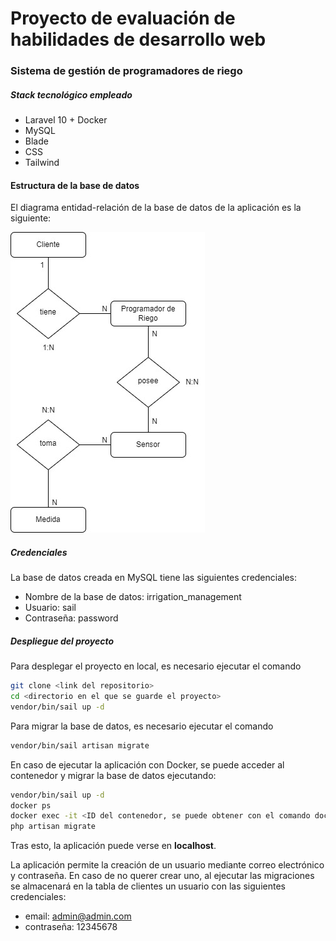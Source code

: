 # Proyecto de evaluación de habilidades de desarrollo web
### Sistema de gestión de programadores de riego

##### Stack tecnológico empleado
- Laravel 10 + Docker
- MySQL
- Blade
- CSS
- Tailwind

#### Estructura de la base de datos
El diagrama entidad-relación de la base de datos de la aplicación es la siguiente:

![Base de datos](/irrigation-management/public/assets/images/Irrigation.jpg)

##### Credenciales

La base de datos creada en MySQL tiene las siguientes credenciales: 
- Nombre de la base de datos: irrigation_management
- Usuario: sail
- Contraseña: password

##### Despliegue del proyecto
Para desplegar el proyecto en local, es necesario ejecutar el comando 

```sh
git clone <link del repositorio>
cd <directorio en el que se guarde el proyecto>
vendor/bin/sail up -d
```

Para migrar la base de datos, es necesario ejecutar el comando

```sh
vendor/bin/sail artisan migrate
```

En caso de ejecutar la aplicación con Docker, se puede acceder al contenedor y migrar la base de datos ejecutando:

```sh
vendor/bin/sail up -d
docker ps
docker exec -it <ID del contenedor, se puede obtener con el comando docker ps> bash
php artisan migrate
```

Tras esto, la aplicación puede verse en **localhost**.

La aplicación permite la creación de un usuario mediante correo electrónico y contraseña. En caso de no querer crear uno, al ejecutar las migraciones se almacenará en la tabla de clientes un usuario con las siguientes credenciales:

- email: admin@admin.com
- contraseña: 12345678
